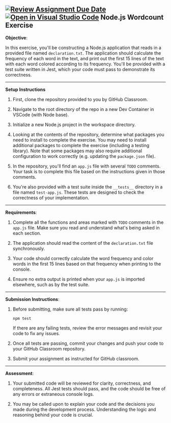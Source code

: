 [![Review Assignment Due Date](https://classroom.github.com/assets/deadline-readme-button-22041afd0340ce965d47ae6ef1cefeee28c7c493a6346c4f15d667ab976d596c.svg)](https://classroom.github.com/a/5BAWBZwz)
[![Open in Visual Studio Code](https://classroom.github.com/assets/open-in-vscode-2e0aaae1b6195c2367325f4f02e2d04e9abb55f0b24a779b69b11b9e10269abc.svg)](https://classroom.github.com/online_ide?assignment_repo_id=18007616&assignment_repo_type=AssignmentRepo)
Node.js Wordcount Exercise
---

**Objective**:

In this exercise, you'll be constructing a Node.js application that reads in a provided file named `declaration.txt`. The application should calculate the frequency of each word in the text, and print out the first 15 lines of the text with each word colored according to its frequency. You'll be provided with a test suite written in Jest, which your code must pass to demonstrate its correctness.

---

**Setup Instructions**

1. First, clone the repository provided to you by GitHub Classroom.

2. Navigate to the root directory of the repo in a new Dev Container in VSCode (with Node base).

3. Initialize a new Node.js project in the workspace directory.

4. Looking at the contents of the repository, determine what packages you need to install to complete the exercise. You may need to install additional packages to complete the exercise (including a testing library). Note that some packages may also require additional configuration to work correctly (e.g. updating the `package.json` file).

5. In the repository, you'll find an `app.js` file with several `TODO` comments. Your task is to complete this file based on the instructions given in those comments.

6. You're also provided with a test suite inside the `__tests__` directory in a file named `test-app.js`. These tests are designed to check the correctness of your implementation.

---

**Requirements**:

1. Complete all the functions and areas marked with `TODO` comments in the `app.js` file. Make sure you read and understand what's being asked in each section.

2. The application should read the content of the `declaration.txt` file synchronously.

3. Your code should correctly calculate the word frequency and color words in the first 15 lines based on that frequency when printing to the console.

4. Ensure no extra output is printed when your `app.js` is imported elsewhere, such as by the test suite. 

---

**Submission Instructions**:

1. Before submitting, make sure all tests pass by running:
   ```
   npm test
   ```

   If there are any failing tests, review the error messages and revisit your code to fix any issues.

2. Once all tests are passing, commit your changes and push your code to your GitHub Classroom repository.

3. Submit your assignment as instructed for GitHub classroom. 

---

**Assessment**:

1. Your submitted code will be reviewed for clarity, correctness, and completeness. All Jest tests should pass, and the code should be free of any errors or extraneous console logs.

2. You may be called upon to explain your code and the decisions you made during the development process. Understanding the logic and reasoning behind your code is crucial.
```

